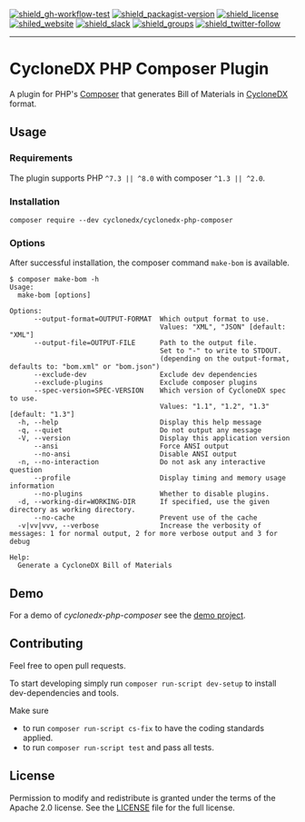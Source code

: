 [![shield_gh-workflow-test]][link_gh-workflow-test]
[![shield_packagist-version]][link_packagist]
[![shield_license]][license_file]  
[![shiled_website]][link_website]
[![shield_slack]][link_slack]
[![shield_groups]][link_discussion]
[![shield_twitter-follow]][link_twitter]

----

# CycloneDX PHP Composer Plugin

A plugin for PHP's [Composer](https://getcomposer.org/) that generates Bill of Materials in [CycloneDX](https://cyclonedx.org/) format.

## Usage

### Requirements

The plugin supports PHP `^7.3 || ^8.0`
with composer `^1.3 || ^2.0`.

### Installation

`composer require --dev cyclonedx/cyclonedx-php-composer`

### Options

After successful installation, the composer command `make-bom` is available.

```
$ composer make-bom -h
Usage:
  make-bom [options]

Options:
      --output-format=OUTPUT-FORMAT  Which output format to use.
                                     Values: "XML", "JSON" [default: "XML"]
      --output-file=OUTPUT-FILE      Path to the output file.
                                     Set to "-" to write to STDOUT.
                                     (depending on the output-format, defaults to: "bom.xml" or "bom.json")
      --exclude-dev                  Exclude dev dependencies
      --exclude-plugins              Exclude composer plugins
      --spec-version=SPEC-VERSION    Which version of CycloneDX spec to use.
                                     Values: "1.1", "1.2", "1.3" [default: "1.3"]
  -h, --help                         Display this help message
  -q, --quiet                        Do not output any message
  -V, --version                      Display this application version
      --ansi                         Force ANSI output
      --no-ansi                      Disable ANSI output
  -n, --no-interaction               Do not ask any interactive question
      --profile                      Display timing and memory usage information
      --no-plugins                   Whether to disable plugins.
  -d, --working-dir=WORKING-DIR      If specified, use the given directory as working directory.
      --no-cache                     Prevent use of the cache
  -v|vv|vvv, --verbose               Increase the verbosity of messages: 1 for normal output, 2 for more verbose output and 3 for debug

Help:
  Generate a CycloneDX Bill of Materials
```

## Demo

For a demo of _cyclonedx-php-composer_ see the [demo project][demo_readme].

## Contributing

Feel free to open pull requests.

To start developing simply run `composer run-script dev-setup` to install dev-dependencies and tools.

Make sure
* to run `composer run-script cs-fix` to have the coding standards applied.
* to run `composer run-script test` and pass all tests.

## License

Permission to modify and redistribute is granted under the terms of the Apache 2.0 license.
See the [LICENSE][license_file] file for the full license.

[license_file]: https://github.com/CycloneDX/cyclonedx-php-composer/blob/master/LICENSE
[demo_readme]: https://github.com/CycloneDX/cyclonedx-php-composer/blob/master/demo/README.md

[shield_gh-workflow-test]: https://img.shields.io/github/workflow/status/CycloneDX/cyclonedx-php-composer/PHP%20CI/master?logo=GitHub&logoColor=white "build"
[shield_packagist-version]: https://img.shields.io/packagist/v/cyclonedx/cyclonedx-php-composer?logo=&logoColor=white "packagist"
[shield_license]: https://img.shields.io/github/license/CycloneDX/cyclonedx-php-composer "license"
[shiled_website]: https://img.shields.io/badge/https://-cyclonedx.org-blue.svg "homepage"
[shield_slack]: https://img.shields.io/badge/slack-join-blue?logo=Slack&logoColor=white "slack join"
[shield_groups]: https://img.shields.io/badge/discussion-groups.io-blue.svg "groups discussion"
[shield_twitter-follow]: https://img.shields.io/badge/Twitter-follow-blue?logo=Twitter&logoColor=white "twitter follow"
[link_gh-workflow-test]: https://github.com/CycloneDX/cyclonedx-php-composer/actions/workflows/php.yml?query=branch%3Amaster
[link_packagist]: https://packagist.org/packages/cyclonedx/cyclonedx-php-composer
[link_website]: https://cyclonedx.org/
[link_slack]: https://cyclonedx.org/slack/invite
[link_discussion]: https://groups.io/g/CycloneDX
[link_twitter]: https://twitter.com/CycloneDX_Spec
